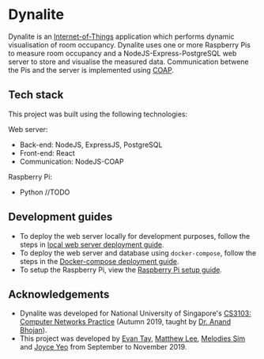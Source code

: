 # Dynalite
Dynalite is an [Internet-of-Things](https://en.wikipedia.org/wiki/Internet_of_things) application which performs dynamic visualisation of room occupancy. Dynalite uses one or more Raspberry Pis to measure room occupancy and a NodeJS-Express-PostgreSQL web server to store and visualise the measured data. Communication betwene the Pis and the server is implemented using [COAP](https://coap.technology/).

## Tech stack
This project was built using the following technologies:

Web server:

- Back-end: NodeJS, ExpressJS, PostgreSQL
- Front-end: React
- Communication: NodeJS-COAP

Raspberry Pi:

- Python 
//TODO

## Development guides

- To deploy the web server locally for development purposes, follow the steps in [local web server deployment guide](DEVELOP_WEB.md).
- To deploy the web server and database using `docker-compose`, follow the steps in the [Docker-compose deployment guide](DEVELOP_DOCKER.md).
- To setup the Raspberry Pi, view the [Raspberry Pi setup guide](DEVELOP_RASPBERRY_PI.md).

## Acknowledgements
* Dynalite was developed for National University of Singapore's [CS3103: Computer Networks Practice](https://nusmods.com/modules/CS3103/computer-networks-practice) (Autumn 2019, taught by [Dr. Anand Bhojan](https://www.comp.nus.edu.sg/cs/bio/bhojan/)).
* This project was developed by [Evan Tay](https://github.com/DigiPie/), [Matthew Lee](https://github.com/crazoter), [Melodies Sim](https://github.com/Happytreat) and [Joyce Yeo](https://github.com/pikulet/) from September to November 2019.
